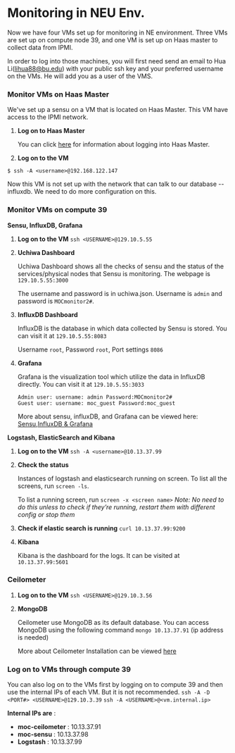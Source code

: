 # Monitoring in NEU Env.
Now we have four VMs set up for monitoring in NE environment. Three VMs are set up on compute node 39, and one VM is set up on Haas master to collect data from IPMI.

In order to log into those machines, you will first need send an email to Hua Li(lihua88@bu.edu) with your public ssh key and your preferred username on the VMs. He will add you as a user of the VMS.

### Monitor VMs on Haas Master
We've set up a sensu on a VM that is located on Haas Master. This VM have access to the IPMI network. 
1. **Log on to Haas Master**

    You can click [here](Accessing-Northeastern-Cluster.html) for information about logging into Haas Master.

2. **Log on to the VM**
```
$ ssh -A <username>@192.168.122.147
```
Now this VM is not set up with the network that can talk to our database -- influxdb. We need to do more configuration on this.

### Monitor VMs on compute 39

**Sensu, InfluxDB, Grafana**

1. **Log on to the VM**
    `ssh <USERNAME>@129.10.5.55`
2. **Uchiwa Dashboard**

    Uchiwa Dashboard shows all the checks of sensu and the status of the services/physical nodes that Sensu is monitoring. The webpage is ```129.10.5.55:3000```

    The username and password is in uchiwa.json. Username is ```admin``` and password is ```MOCmonitor2#```.

3. **InfluxDB Dashboard**

    InfluxDB is the database in which data collected by Sensu is stored. You can visit it at ```129.10.5.55:8083```

    Username ```root```, Password ```root```, Port settings ```8086```

4. **Grafana**

    Grafana is the visualization tool which utilize the data in InfluxDB directly. You can visit it at ```129.10.5.55:3033```
    ```
    Admin user: username: admin Password:MOCmonitor2#
    Guest user: username: moc_guest Password:moc_guest
    ```
    More about sensu, influxDB, and Grafana can be viewed here: [Sensu](../../monitoring/Sensu.html),[InfluxDB & Grafana](../../monitoring/Influx-Grafana.html)

**Logstash, ElasticSearch and Kibana**

1. **Log on to the VM**
    `ssh -A <username>@10.13.37.99`
2. **Check the status**

    Instances of logstash and elasticsearch running on screen. To list all the screens,  run ```screen -ls```.

    To list a running screen, run ```screen -x <screen name>```
    *Note: No need to do this unless to check if they’re running, restart them with different config or stop them*

3. **Check if elastic search is running**
    `curl 10.13.37.99:9200`
4. **Kibana**

   Kibana is the dashboard for the logs. It can be visited at `10.13.37.99:5601`


### Ceilometer
1. **Log on to the VM**
    `ssh <USERNAME>@129.10.3.56`
2. **MongoDB**

    Ceilometer use MongoDB as its default database. You can access MongoDB using the following command `mongo 10.13.37.91` (ip address is needed)

    More about Ceilometer Installation can be viewed [here](../../monitoring/Ceilometer-Installation-in-NE-Env.html)
 
### Log on to VMs through compute 39
You can also log on to the VMs first by logging on to compute 39 and then use the internal IPs of each VM. But it is not recommended.
`ssh -A -D <PORT#> <USERNAME>@129.10.3.39`
`ssh -A <USERNAME>@<vm.internal.ip>`

**Internal IPs are** :
* **moc-ceilometer** : 10.13.37.91
* **moc-sensu** : 10.13.37.98
* **Logstash** : 10.13.37.99

